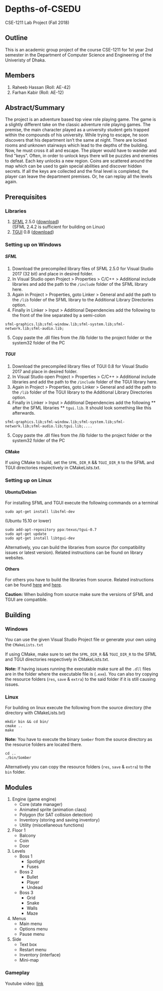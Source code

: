 # Depths-of-CSEDU
CSE-1211 Lab Project (Fall 2018)

## Outline
This is an academic group project of the course CSE-1211 for 1st year 2nd semester in the Department of Computer Science and Engineering of the Univeristy of Dhaka.

## Members
1. Raheeb Hassan (Roll: AE-42)
2. Farhan Kabir (Roll: AE-12)

## Abstract/Summary
The project is an adventure based top view role playing game.
The game is a slightly different take on the classic adventure role playing games. The premise, the main character played as a university student gets trapped within the compounds of his university. While trying to escape, he soon discovers that his department isn’t the same at night. There are locked rooms and unknown stairways which lead to the depths of the building. Now, he must cross it all and escape. The player would have to wander and find "keys". Often, in order to unlock keys there will be puzzles and enemies to defeat. Each key unlocks a new region. Coins are scattered around the map which can be used to gain special abilities and discover hidden secrets. If all the keys are collected and the final level is completed, the player can leave the department premises. Or, he can replay all the levels again.


## Prerequisites
### Libraries
1. [SFML](https://www.sfml-dev.org/) 2.5.0 ([download](https://www.sfml-dev.org/download/sfml/2.5.0/))
<br> (SFML 2.4.2 is sufficient for building on Linux)
2. [TGUI](https://tgui.eu/) 0.8 ([download](https://tgui.eu/download/))

### Setting up on Windows

##### SFML
1. Download the precompiled library files of SFML 2.5.0 for Visual Studio 2017 (32 bit) and place in desired folder.
2. In Visual Studio open Project > Properties > C/C++ > Additional include libraries and add the path to the `/include` folder of the SFML library here.
3. Again in Project > Properties, goto Linker > General and add the path to the `/lib` folder of the SFML library to the Additional Library Directories option.
4. Finally in Linker > Input > Additional Dependencies add the following to the front of the line separated by a semi-colon
```
sfml-graphics.lib;sfml-window.lib;sfml-system.lib;sfml-network.lib;sfml-audio.lib;
```
5. Copy paste the .dll files from the /lib folder to the project folder or the system32 folder of the PC

##### TGUI
1. Download the precompiled library files of TGUI 0.8 for Visual Studio 2017 and place in desired folder.
2. In Visual Studio open Project > Properties > C/C++ > Additional include libraries and add the path to the `/include` folder of the TGUI library here.
3. Again in Project > Properties, goto Linker > General and add the path to the `/lib` folder of the TGUI library to the Additional Library Directories option.
4. Finally in Linker > Input > Additional Dependencies add the following ** after the SFML libraries ** `tgui.lib`. It should look something like this afterwards.
```
sfml-graphics.lib;sfml-window.lib;sfml-system.lib;sfml-network.lib;sfml-audio.lib;tgui.lib;....
```
5. Copy paste the .dll files from the /lib folder to the project folder or the system32 folder of the PC

#### CMake
If using CMake to build, set the `SFML_DIR_R` && `TGUI_DIR_R` to the SFML and TGUI directories respectively in CMakeLists.txt.


### Setting up on Linux

#### Ubuntu/Debian
For installing SFML and TGUI execute the following commands on a terminal
```
sudo apt-get install libsfml-dev
```
(Ubuntu 15.10 or lower)
```
sudo add-apt-repository ppa:texus/tgui-0.7
sudo apt-get update
sudo apt-get install libtgui-dev
```
Alternatively, you can build the libraries from source (for compatibility issues or latest version). Related instructions can be found on library websites.

#### Others
For others you have to build the libraries from source. Related instructions can be found [here](https://www.sfml-dev.org/tutorials/2.5/compile-with-cmake.php) and [here](https://tgui.eu/tutorials/0.8/linux/).

**Caution:** When building from source make sure the versions of SFML and TGUI are compatible.

## Building
### Windows
You can use the given Visual Studio Project file or generate your own using the `CMakeLists.txt`

If using CMake, make sure to set the `SFML_DIR_R` && `TGUI_DIR_R` to the SFML and TGUI directories respectively in CMakeLists.txt.

**Note:** If having issues running the executable make sure all the `.dll` files are in the folder where the executable file is (`.exe`). You can also try copying the resource folders (`res`, `save` & `extra`) to the said folder if it is still causing issues.

### Linux
For building on linux execute the following from the source directory (the directory with CMakeLists.txt)
```
mkdir bin && cd bin/
cmake ..
make
```
**Note:** You have to execute the binary `Somber` from the source directory as the resource folders are located there.
```
cd ..
./bin/Somber
```
Alternatively you can copy the resource folders (`res`, `save` & `extra`) to the `bin` folder. 

## Modules
1.	Engine (game engine)
    -	Core (state manager)
    -	Animated sprite (animation class)
    -	Polygon (for SAT collision detection)
    -	Inventory (storing and saving inventory)
    -	Utility (miscellaneous functions)
2.	Floor 1
    -	Balcony
    -	Coin
    -	Door
3.	Levels
    -	Boss 1
        -	Spotlight
        -	Fuses
    -	Boss 2
        -	Bullet
        -	Player
        -	Undead
    -	Boss 3
        -	Grid
        -	Snake
        -	Walls
        -	Maze
4.	Menus
    -	Main menu
    -	Options menu
    -	Pause menu
5.	Side
    -	Text box
    -	Restart menu
    -	Inventory (interface)
    -	Mini-map
    
### Gameplay
Youtube video: [link](https://youtu.be/coCe4rCoKEU)
